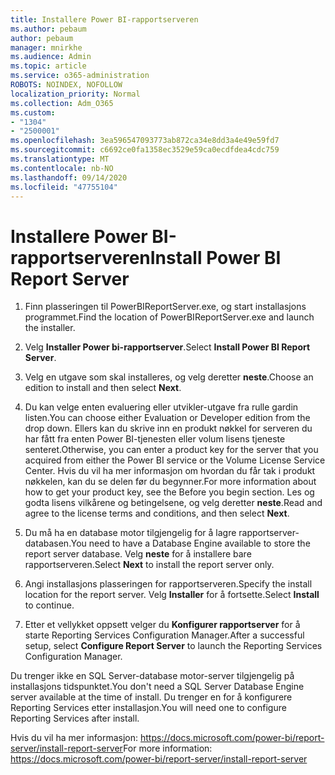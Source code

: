 ```yaml
---
title: Installere Power BI-rapportserveren
ms.author: pebaum
author: pebaum
manager: mnirkhe
ms.audience: Admin
ms.topic: article
ms.service: o365-administration
ROBOTS: NOINDEX, NOFOLLOW
localization_priority: Normal
ms.collection: Adm_O365
ms.custom:
- "1304"
- "2500001"
ms.openlocfilehash: 3ea596547093773ab872ca34e8dd3a4e49e59fd7
ms.sourcegitcommit: c6692ce0fa1358ec3529e59ca0ecdfdea4cdc759
ms.translationtype: MT
ms.contentlocale: nb-NO
ms.lasthandoff: 09/14/2020
ms.locfileid: "47755104"
---
```

# <a name="install-power-bi-report-server"></a><span data-ttu-id="dbddc-102">Installere Power BI-rapportserveren</span><span class="sxs-lookup"><span data-stu-id="dbddc-102">Install Power BI Report Server</span></span>

1. <span data-ttu-id="dbddc-103">Finn plasseringen til PowerBIReportServer.exe, og start installasjons programmet.</span><span class="sxs-lookup"><span data-stu-id="dbddc-103">Find the location of PowerBIReportServer.exe and launch the installer.</span></span>

2. <span data-ttu-id="dbddc-104">Velg **Installer Power bi-rapportserver**.</span><span class="sxs-lookup"><span data-stu-id="dbddc-104">Select **Install Power BI Report Server**.</span></span>

3. <span data-ttu-id="dbddc-105">Velg en utgave som skal installeres, og velg deretter **neste**.</span><span class="sxs-lookup"><span data-stu-id="dbddc-105">Choose an edition to install and then select **Next**.</span></span>

4. <span data-ttu-id="dbddc-106">Du kan velge enten evaluering eller utvikler-utgave fra rulle gardin listen.</span><span class="sxs-lookup"><span data-stu-id="dbddc-106">You can choose either Evaluation or Developer edition from the drop down.</span></span>  <span data-ttu-id="dbddc-107">Ellers kan du skrive inn en produkt nøkkel for serveren du har fått fra enten Power BI-tjenesten eller volum lisens tjeneste senteret.</span><span class="sxs-lookup"><span data-stu-id="dbddc-107">Otherwise, you can enter a product key for the server that you acquired from either the Power BI service or the Volume License Service Center.</span></span> <span data-ttu-id="dbddc-108">Hvis du vil ha mer informasjon om hvordan du får tak i produkt nøkkelen, kan du se delen før du begynner.</span><span class="sxs-lookup"><span data-stu-id="dbddc-108">For more information about how to get your product key, see the Before you begin section.</span></span> <span data-ttu-id="dbddc-109">Les og godta lisens vilkårene og betingelsene, og velg deretter **neste**.</span><span class="sxs-lookup"><span data-stu-id="dbddc-109">Read and agree to the license terms and conditions, and then select **Next**.</span></span>

5. <span data-ttu-id="dbddc-110">Du må ha en database motor tilgjengelig for å lagre rapportserver-databasen.</span><span class="sxs-lookup"><span data-stu-id="dbddc-110">You need to have a Database Engine available to store the report server database.</span></span> <span data-ttu-id="dbddc-111">Velg **neste** for å installere bare rapportserveren.</span><span class="sxs-lookup"><span data-stu-id="dbddc-111">Select **Next** to install the report server only.</span></span>

6. <span data-ttu-id="dbddc-112">Angi installasjons plasseringen for rapportserveren.</span><span class="sxs-lookup"><span data-stu-id="dbddc-112">Specify the install location for the report server.</span></span> <span data-ttu-id="dbddc-113">Velg **Installer** for å fortsette.</span><span class="sxs-lookup"><span data-stu-id="dbddc-113">Select **Install** to continue.</span></span>

7. <span data-ttu-id="dbddc-114">Etter et vellykket oppsett velger du **Konfigurer rapportserver** for å starte Reporting Services Configuration Manager.</span><span class="sxs-lookup"><span data-stu-id="dbddc-114">After a successful setup, select **Configure Report Server** to launch the Reporting Services Configuration Manager.</span></span>

<span data-ttu-id="dbddc-115">Du trenger ikke en SQL Server-database motor-server tilgjengelig på installasjons tidspunktet.</span><span class="sxs-lookup"><span data-stu-id="dbddc-115">You don't need a SQL Server Database Engine server available at the time of install.</span></span> <span data-ttu-id="dbddc-116">Du trenger en for å konfigurere Reporting Services etter installasjon.</span><span class="sxs-lookup"><span data-stu-id="dbddc-116">You will need one to configure Reporting Services after install.</span></span>

<span data-ttu-id="dbddc-117">Hvis du vil ha mer informasjon: https://docs.microsoft.com/power-bi/report-server/install-report-server</span><span class="sxs-lookup"><span data-stu-id="dbddc-117">For more information: https://docs.microsoft.com/power-bi/report-server/install-report-server</span></span>
